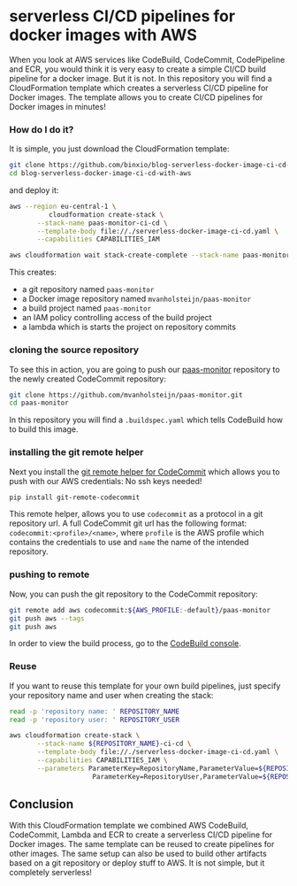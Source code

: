 # serverless CI/CD pipelines for docker images with AWS
When you look at AWS services like CodeBuild, CodeCommit, CodePipeline and ECR, you would think it is very easy to
create a simple CI/CD build pipeline for a docker image. But it is not. In this repository you will find a CloudFormation 
template which creates a serverless CI/CD pipeline for Docker images. The template allows you to create CI/CD pipelines
for Docker images in minutes!

<!--more-->
### How do I do it?
It is simple, you just download the CloudFormation template:

```sh
git clone https://github.com/binxio/blog-serverless-docker-image-ci-cd-with-aws.git
cd blog-serverless-docker-image-ci-cd-with-aws
```
and deploy it:
```sh
aws --region eu-central-1 \
          cloudformation create-stack \
       --stack-name paas-monitor-ci-cd \
       --template-body file://./serverless-docker-image-ci-cd.yaml \
       --capabilities CAPABILITIES_IAM

aws cloudformation wait stack-create-complete --stack-name paas-monitor-ci-cd
```
This creates:
- a git repository named `paas-monitor`
- a Docker image repository named `mvanholsteijn/paas-monitor`
- a build project named `paas-monitor`
- an IAM policy controlling access of the build project
- a lambda which is starts the project on repository commits 

### cloning the source repository
To see this in action, you are going to push our [paas-monitor](https://github.com/mvanholsteijn/paas-monitor.git) repository
to the newly created CodeCommit repository:
```sh
git clone https://github.com/mvanholsteijn/paas-monitor.git
cd paas-monitor
```
In this repository you will find a `.buildspec.yaml` which tells CodeBuild
how to build this image.

### installing the git remote helper
Next you install the [git remote helper for CodeCommit](https://github.com/awslabs/git-remote-codecommit) which allows you to push with our AWS credentials: No ssh keys needed!
```sh
pip install git-remote-codecommit
```
This remote helper, allows you to use `codecommit` as a protocol in a git
repository url. A full CodeCommit git url has the following format: `codecommit:<profile>/<name>`,
where `profile` is the AWS profile which contains the credentials to use and `name` the name of 
the intended repository.

### pushing to remote
Now, you can push the git repository to the CodeCommit repository:
```sh
git remote add aws codecommit:${AWS_PROFILE:-default}/paas-monitor
git push aws --tags
git push aws
```
In order to view the build process, go to the [CodeBuild console](https://eu-central-1.console.aws.amazon.com/codesuite/codebuild/projects/paas-monitor/history).

### Reuse
If you want to reuse this template for your own build pipelines, just specify your repository name and user when creating 
the stack:

```sh
read -p 'repository name: ' REPOSITORY_NAME
read -p 'repository user: ' REPOSITORY_USER

aws cloudformation create-stack \
       --stack-name ${REPOSITORY_NAME}-ci-cd \
       --template-body file://./serverless-docker-image-ci-cd.yaml \
       --capabilities CAPABILITIES_IAM \
       --parameters ParameterKey=RepositoryName,ParameterValue=${REPOSITORY_NAME} \
                     ParameterKey=RepositoryUser,ParameterValue=${REPOSITORY_USER}

```
## Conclusion
With this CloudFormation template we combined AWS CodeBuild, CodeCommit, Lambda and ECR to create a serverless CI/CD pipeline for Docker images. 
The same template can be reused to create pipelines for other images. The same setup can also be used to build other artifacts based on a git
repository or deploy stuff to AWS. It is not simple, but it completely serverless!
